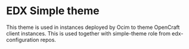 # EDX Simple theme

This theme is used in instances deployed by Ocim to theme OpenCraft client instances.
This is used together with simple-theme role from edx-configuration repos.
